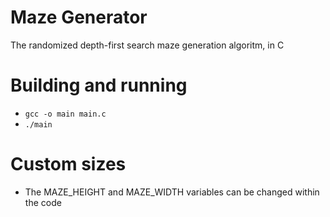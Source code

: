 # Maze Generator
The randomized depth-first search maze generation algoritm, in C

# Building and running
- `gcc -o main main.c`
- `./main`

# Custom sizes
- The MAZE_HEIGHT and MAZE_WIDTH variables can be changed within the code